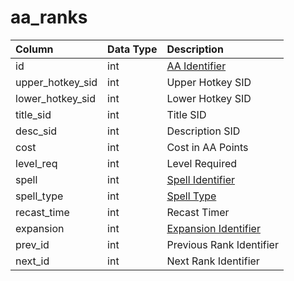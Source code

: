 # aa_ranks

| Column | Data Type | Description |
| :--- | :--- | :--- |
| id | int | [AA Identifier](aa_ability.md) |
| upper_hotkey_sid | int | Upper Hotkey SID |
| lower_hotkey_sid | int | Lower Hotkey SID |
| title_sid | int | Title SID |
| desc_sid | int | Description SID |
| cost | int | Cost in AA Points |
| level_req | int | Level Required |
| spell | int | [Spell Identifier](../../schema/spells/spells_new.md) |
| spell_type | int | [Spell Type](../../../../server/spells/spell-types) |
| recast_time | int | Recast Timer |
| expansion | int | [Expansion Identifier](../../../../server/operation/expansion-list) |
| prev_id | int | Previous Rank Identifier |
| next_id | int | Next Rank Identifier |

